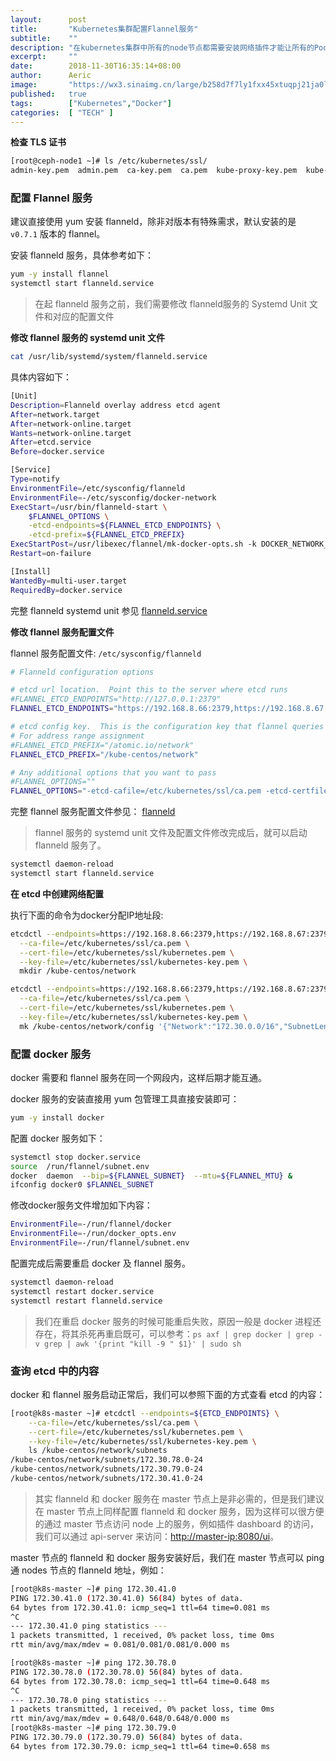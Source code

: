 ```yaml
---
layout:      post
title:       "Kubernetes集群配置Flannel服务"
subtitle:    ""
description: "在kubernetes集群中所有的node节点都需要安装网络插件才能让所有的Pod加入到同一个局域网中，本文是安装flannel网络插件的参考文档，具体操作可以参考正文"
excerpt:     ""
date:        2018-11-30T16:35:14+08:00
author:      Aeric
image:       "https://wx3.sinaimg.cn/large/b258d7f7ly1fxx45xtuqpj21ja0lowu2.jpg"
published:   true
tags:        ["Kubernetes","Docker"]
categories:  [ "TECH" ]
---
```


**检查 TLS 证书**

```bash
[root@ceph-node1 ~]# ls /etc/kubernetes/ssl/
admin-key.pem  admin.pem  ca-key.pem  ca.pem  kube-proxy-key.pem  kube-proxy.pem  kubernetes-key.pem  kubernetes.pem
```


### 配置 Flannel 服务

建议直接使用 yum 安装 flanneld，除非对版本有特殊需求，默认安装的是 `v0.7.1` 版本的 flannel。

安装 flanneld 服务，具体参考如下：

```bash
yum -y install flannel
systemctl start flanneld.service
```
> 在起 flanneld 服务之前，我们需要修改 flanneld服务的 Systemd Unit 文件和对应的配置文件

**修改 flannel 服务的 systemd unit 文件**

```bash
cat /usr/lib/systemd/system/flanneld.service
```
具体内容如下：

```bash
[Unit]
Description=Flanneld overlay address etcd agent
After=network.target
After=network-online.target
Wants=network-online.target
After=etcd.service
Before=docker.service

[Service]
Type=notify
EnvironmentFile=/etc/sysconfig/flanneld
EnvironmentFile=-/etc/sysconfig/docker-network
ExecStart=/usr/bin/flanneld-start \
    $FLANNEL_OPTIONS \
    -etcd-endpoints=${FLANNEL_ETCD_ENDPOINTS} \
    -etcd-prefix=${FLANNEL_ETCD_PREFIX}
ExecStartPost=/usr/libexec/flannel/mk-docker-opts.sh -k DOCKER_NETWORK_OPTIONS -d /run/flannel/docker
Restart=on-failure

[Install]
WantedBy=multi-user.target
RequiredBy=docker.service
```
完整 flanneld systemd unit 参见 [flanneld.service](https://github.com/yeaheo/kubernetes-manifests/blob/master/systemd/flanneld.service)

**修改 flannel 服务配置文件**

flannel 服务配置文件: `/etc/sysconfig/flanneld`

```bash
# Flanneld configuration options  

# etcd url location.  Point this to the server where etcd runs
#FLANNEL_ETCD_ENDPOINTS="http://127.0.0.1:2379"
FLANNEL_ETCD_ENDPOINTS="https://192.168.8.66:2379,https://192.168.8.67:2379,https://192.168.8.68:2379"

# etcd config key.  This is the configuration key that flannel queries
# For address range assignment
#FLANNEL_ETCD_PREFIX="/atomic.io/network"
FLANNEL_ETCD_PREFIX="/kube-centos/network"

# Any additional options that you want to pass
#FLANNEL_OPTIONS=""
FLANNEL_OPTIONS="-etcd-cafile=/etc/kubernetes/ssl/ca.pem -etcd-certfile=/etc/kubernetes/ssl/kubernetes.pem -etcd-keyfile=/etc/kubernetes/ssl/kubernetes-key.pem"
```
完整 flannel 服务配置文件参见： [flanneld](https://github.com/yeaheo/kubernetes-manifests/blob/master/config/flanneld)

> flannel 服务的 systemd unit 文件及配置文件修改完成后，就可以启动 flanneld 服务了。

```bash
systemctl daemon-reload
systemctl start flanneld.service
```


**在 etcd 中创建网络配置**

执行下面的命令为docker分配IP地址段:

```bash
etcdctl --endpoints=https://192.168.8.66:2379,https://192.168.8.67:2379,https://192.168.8.68:2379 \
  --ca-file=/etc/kubernetes/ssl/ca.pem \
  --cert-file=/etc/kubernetes/ssl/kubernetes.pem \
  --key-file=/etc/kubernetes/ssl/kubernetes-key.pem \
  mkdir /kube-centos/network

etcdctl --endpoints=https://192.168.8.66:2379,https://192.168.8.67:2379,https://192.168.8.68:2379 \
  --ca-file=/etc/kubernetes/ssl/ca.pem \
  --cert-file=/etc/kubernetes/ssl/kubernetes.pem \
  --key-file=/etc/kubernetes/ssl/kubernetes-key.pem \
  mk /kube-centos/network/config '{"Network":"172.30.0.0/16","SubnetLen":24,"Backend":{"Type":"vxlan"}}'
```


### 配置 docker 服务

docker 需要和 flannel 服务在同一个网段内，这样后期才能互通。

docker 服务的安装直接用 yum 包管理工具直接安装即可：

```bash
yum -y install docker
```
配置 docker 服务如下：

```bash
systemctl stop docker.service
source  /run/flannel/subnet.env 
docker  daemon  --bip=${FLANNEL_SUBNET}  --mtu=${FLANNEL_MTU} &
ifconfig docker0 $FLANNEL_SUBNET
```
修改docker服务文件增加如下内容：

```bash
EnvironmentFile=-/run/flannel/docker 
EnvironmentFile=-/run/docker_opts.env 
EnvironmentFile=-/run/flannel/subnet.env
```
配置完成后需要重启 docker 及 flannel 服务。

```bash
systemctl daemon-reload
systemctl restart docker.service
systemctl restart flanneld.service
```

> 我们在重启 docker 服务的时候可能重启失败，原因一般是 docker 进程还存在，将其杀死再重启既可，可以参考：`ps axf | grep docker | grep -v grep | awk '{print "kill -9 " $1}' | sudo sh`

### 查询 etcd 中的内容

docker 和 flannel 服务启动正常后，我们可以参照下面的方式查看 etcd 的内容：

```bash
[root@k8s-master ~]# etcdctl --endpoints=${ETCD_ENDPOINTS} \
    --ca-file=/etc/kubernetes/ssl/ca.pem \
    --cert-file=/etc/kubernetes/ssl/kubernetes.pem \
    --key-file=/etc/kubernetes/ssl/kubernetes-key.pem \
    ls /kube-centos/network/subnets
/kube-centos/network/subnets/172.30.78.0-24
/kube-centos/network/subnets/172.30.79.0-24
/kube-centos/network/subnets/172.30.41.0-24
```

> 其实 flanneld 和 docker 服务在 master 节点上是非必需的，但是我们建议在 master 节点上同样配置 flanneld 和 docker 服务，因为这样可以很方便的通过 master 节点访问 node 上的服务，例如插件 dashboard 的访问，我们可以通过 api-server 来访问：<http://master-ip:8080/ui>。

master 节点的 flanneld 和 docker 服务安装好后，我们在 master 节点可以 ping 通 nodes 节点的 flanneld 地址，例如：

```bash
[root@k8s-master ~]# ping 172.30.41.0
PING 172.30.41.0 (172.30.41.0) 56(84) bytes of data.
64 bytes from 172.30.41.0: icmp_seq=1 ttl=64 time=0.081 ms
^C
--- 172.30.41.0 ping statistics ---
1 packets transmitted, 1 received, 0% packet loss, time 0ms
rtt min/avg/max/mdev = 0.081/0.081/0.081/0.000 ms

[root@k8s-master ~]# ping 172.30.78.0
PING 172.30.78.0 (172.30.78.0) 56(84) bytes of data.
64 bytes from 172.30.78.0: icmp_seq=1 ttl=64 time=0.648 ms
^C
--- 172.30.78.0 ping statistics ---
1 packets transmitted, 1 received, 0% packet loss, time 0ms
rtt min/avg/max/mdev = 0.648/0.648/0.648/0.000 ms
[root@k8s-master ~]# ping 172.30.79.0
PING 172.30.79.0 (172.30.79.0) 56(84) bytes of data.
64 bytes from 172.30.79.0: icmp_seq=1 ttl=64 time=0.658 ms
```